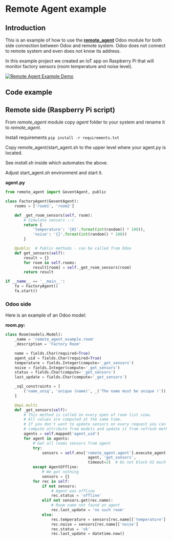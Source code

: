 # Remote Agent example
## Introduction
This is an example of how to use the **[remote_agent](https://github.com/litnimax/remote_agent)** Odoo module for both side connection
between Odoo and remote system. Odoo does not connect to remote system and even does not know its address.

In this example project we created an IoT app on Raspberry Pi that will monitor factory sensors (room temperature and noise level).

[![Remote Agent Example Demo](https://img.youtube.com/vi/nt8bLYfNlK4/0.jpg)](https://www.youtube.com/watch?v=nt8bLYfNlK4)

## Code example
## Remote side (Raspberry Pi script)
From *remote_agent* module copy *agent* folder to your system and rename it to *remote_agent*.

Install requirements ```pip install -r requirements.txt```

Copy remote_agent/start_agent.sh to the upper level where your agent.py is located.

See *install.sh* inside which automates the above.

Adjust start_agent.sh environment and start it.


**agent.py**
```python
from remote_agent import GeventAgent, public

class FactoryAgent(GeventAgent):
    rooms = ['room1', 'room2']

    def _get_room_sensors(self, room):
        # Simulate sensors :-)
        return {
            'temperature': '{0}'.format(int(random() * 100)),
            'noise': '{}'.format(int(random() * 100))
        }

    @public  # Public methods - can be called from Odoo
    def get_sensors(self):
        result = {}
        for room in self.rooms:
            result[room] = self._get_room_sensors(room)
        return result

if __name__ == '__main__':
    fa = FactoryAgent()
    fa.start()


```

### Odoo side
Here is an example of an Odoo model:

**room.py:**
```python
class Room(models.Model):
    _name = 'remote_agent_example.room'
    _description = 'Factory Room'

    name = fields.Char(required=True)
    agent_uid = fields.Char(required=True)
    temperature = fields.Integer(compute='_get_sensors')
    noise = fields.Integer(compute='_get_sensors')
    status = fields.Char(compute='_get_sensors')
    last_update = fields.Char(compute='_get_sensors')

    _sql_constraints = [
        ('name_uniq', 'unique (name)', _('The name must be unique !')),
    ]

    @api.multi
    def _get_sensors(self):
        # This method is called on every open of room list view.
        # All values are computed at the same time. 
        # If you don't want to update sensors on every request you can remove
        # compute attribute from models and update it from refresh method.
        agents = self.mapped('agent_uid')
        for agent in agents:
            # Get all rooms sensors from agent
            try:
                sensors = self.env['remote_agent.agent'].execute_agent(
                                    agent, 'get_sensors',
                                    timeout=2)  # Do not block UI much if agent is offline
            except AgentOffline:
                # We got nothing
                sensors = {}
            for rec in self:
                if not sensors:
                    # Agent was offline
                    rec.status = 'offline'
                elif not sensors.get(rec.name):
                    # Room name not found on agent
                    rec.last_update = 'no such room'
                else:
                    rec.temperature = sensors[rec.name]['temperature']
                    rec.noise = sensors[rec.name]['noise']
                    rec.status = 'ok'
                    rec.last_update = datetime.now()

```


